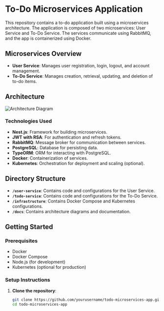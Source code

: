 # To-Do Microservices Application

This repository contains a to-do application built using a microservices architecture. The application is composed of two microservices: User Service and To-Do Service. The services communicate using RabbitMQ, and the app is containerized using Docker.

## Microservices Overview

- **User Service**: Manages user registration, login, logout, and account management.
- **To-Do Service**: Manages creation, retrieval, updating, and deletion of to-do items.

## Architecture

![Architecture Diagram](docs/architecture-diagram.png)

### Technologies Used

- **Nest.js**: Framework for building microservices.
- **JWT with RSA**: For authentication and refresh tokens.
- **RabbitMQ**: Message broker for communication between services.
- **PostgreSQL**: Database for persisting data.
- **TypeORM**: ORM for interacting with PostgreSQL.
- **Docker**: Containerization of services.
- **Kubernetes**: Orchestration for deployment and scaling (optional).

## Directory Structure

- **`/user-service`**: Contains code and configurations for the User Service.
- **`/todo-service`**: Contains code and configurations for the To-Do Service.
- **`/infrastructure`**: Contains Docker Compose and Kubernetes configurations.
- **`/docs`**: Contains architecture diagrams and documentation.

## Getting Started

### Prerequisites

- Docker
- Docker Compose
- Node.js (for development)
- Kubernetes (optional for production)

### Setup Instructions

1. **Clone the repository**:
   ```bash
   git clone https://github.com/yourusername/todo-microservices-app.git
   cd todo-microservices-app
   ```
